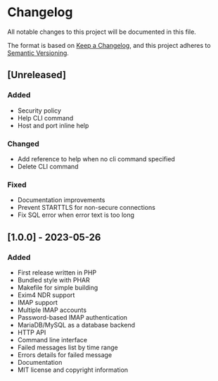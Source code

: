 # Changelog

All notable changes to this project will be documented in this file.

The format is based on [Keep a Changelog](https://keepachangelog.com/en/1.0.0/),
and this project adheres to [Semantic Versioning](https://semver.org/spec/v2.0.0.html).

## [Unreleased]

### Added

- Security policy
- Help CLI command
- Host and port inline help

### Changed

- Add reference to help when no cli command specified
- Delete CLI command

### Fixed

- Documentation improvements
- Prevent STARTTLS for non-secure connections
- Fix SQL error when error text is too long

## [1.0.0] - 2023-05-26

### Added

- First release written in PHP
- Bundled style with PHAR
- Makefile for simple building
- Exim4 NDR support
- IMAP support
- Multiple IMAP accounts
- Password-based IMAP authentication
- MariaDB/MySQL as a database backend
- HTTP API
- Command line interface
- Failed messages list by time range
- Errors details for failed message
- Documentation
- MIT license and copyright information
